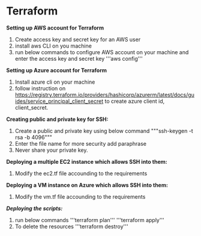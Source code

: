 # Terraform

**Setting up AWS account for Terraform**
1. Create access key and secret key for an AWS user
2. install aws CLI on you machine
3. run below commands to configure AWS account on your machine and enter the access key and secret key
    '''aws config'''

**Setting up Azure account for Terraform**
1. Install azure cli on your machine
2. follow instruction on https://registry.terraform.io/providers/hashicorp/azurerm/latest/docs/guides/service_principal_client_secret to create azure client id, client_secret.

**Creating public and private key for SSH:**
1. Create a public and private key using below command
    """ssh-keygen -t rsa -b 4096"""
2. Enter the file name for more security add paraphrase
3. Never share your private key.

**Deploying a multiple EC2 instance which allows SSH into them:**
1. Modify the ec2.tf file accounding to the requirements

**Deploying a VM instance on Azure which allows SSH into them:**
1. Modify the vm.tf file accounding to the requirements


***Deploying the scripts:***
1. run below commands
    '''terraform plan'''
    '''terraform apply'''
2. To delete the resources 
    '''terraform destroy'''
